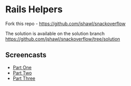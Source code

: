 # Rails Helpers

Fork this repo - <https://github.com/jshawl/snackoverflow>

The solution is available on the solution branch <https://github.com/jshawl/snackoverflow/tree/solution>

## Screencasts

- [Part One](https://vimeo.com/124957208)
- [Part Two](https://vimeo.com/124957209)
- [Part Three](https://vimeo.com/124965289)